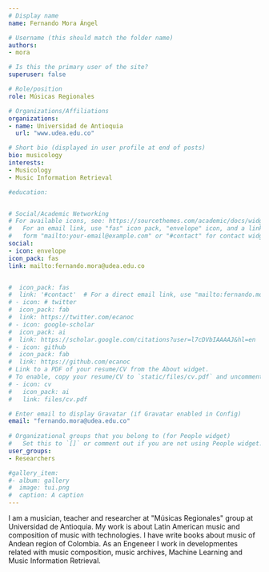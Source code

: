 ```yaml
---
# Display name
name: Fernando Mora Ángel

# Username (this should match the folder name)
authors:
- mora

# Is this the primary user of the site?
superuser: false

# Role/position
role: Músicas Regionales

# Organizations/Affiliations
organizations:
- name: Universidad de Antioquia
  url: "www.udea.edu.co"

# Short bio (displayed in user profile at end of posts)
bio: musicology
interests:
- Musicology 
- Music Information Retrieval 

#education:


# Social/Academic Networking
# For available icons, see: https://sourcethemes.com/academic/docs/widgets/#icons
#   For an email link, use "fas" icon pack, "envelope" icon, and a link in the
#   form "mailto:your-email@example.com" or "#contact" for contact widget.
social:
- icon: envelope
icon_pack: fas
link: mailto:fernando.mora@udea.edu.co


#  icon_pack: fas
#  link: '#contact'  # For a direct email link, use "mailto:fernando.mora@udea.edu.co".
# - icon: # twitter
#  icon_pack: fab
#  link: https://twitter.com/ecanoc
# - icon: google-scholar
#  icon_pack: ai
#  link: https://scholar.google.com/citations?user=l7cDVbIAAAAJ&hl=en
# - icon: github
#  icon_pack: fab
#  link: https://github.com/ecanoc
# Link to a PDF of your resume/CV from the About widget.
# To enable, copy your resume/CV to `static/files/cv.pdf` and uncomment the lines below.  
# - icon: cv
#   icon_pack: ai
#   link: files/cv.pdf

# Enter email to display Gravatar (if Gravatar enabled in Config)
email: "fernando.mora@udea.edu.co"
  
# Organizational groups that you belong to (for People widget)
#   Set this to `[]` or comment out if you are not using People widget.  
user_groups:
- Researchers

#gallery_item:
#- album: gallery
#  image: tui.png
#  caption: A caption
---
```


I am a musician, teacher and researcher at "Músicas Regionales" group at Universidad de Antioquia. My work is about Latin American music and composition of music with technologies. I have write books about music of Andean region of Colombia. As an Engeneer I work in developmentes related with music composition, music archives, Machine Learning and Music Information Retrieval.



 
 
